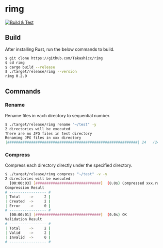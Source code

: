 # rimg

[![Build & Test](https://github.com/Takashicc/rimg/actions/workflows/ci.yml/badge.svg)](https://github.com/Takashicc/rimg/actions/workflows/ci.yml)

## Build

After installing Rust, run the below commands to build.

```sh
$ git clone https://github.com/Takashicc/rimg
$ cd rimg
$ cargo build --release
$ ./target/release/rimg --version
rimg 0.2.0
```

## Commands

### Rename

Rename files in each directory to sequential number.

```sh
$ ./target/release/rimg rename "~/test" -y
2 directories will be executed
There are no JPG files in test directory
Renaming JPG files in xxx directory
|############################################################| 24   /24    Renaming xxx
```

### Compress

Compress each directory directly under the specified directory.

```sh
$ ./target/release/rimg compress "~/test" -v -y
2 directories will be executed
  [00:00:03] [##############################]  (0.0s) Compressed xxx.rar!
Compression Result
# ----------------- #
| Total    ->     2 |
| Created  ->     2 |
| Error    ->     0 |
# ----------------- #
  [00:00:01] [##############################]  (0.0s) OK
Validation Result
# ----------------- #
| Total    ->     2 |
| Valid    ->     2 |
| Invalid  ->     0 |
# ----------------- #
```

